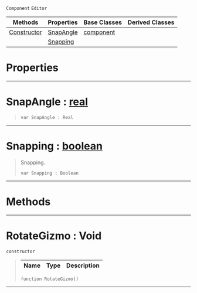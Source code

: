 `Component` `Editor`



|Methods|Properties|Base Classes|Derived Classes|
|---|---|---|---|
|[ Constructor](https://github.com/dragonCASTjosh/PlasmaDocs/blob/master/code_reference/class_reference/rotategizmo.markdown#rotategizmo-void)|[ SnapAngle](https://github.com/dragonCASTjosh/PlasmaDocs/blob/master/code_reference/class_reference/rotategizmo.markdown#snapangle-plasma-engine-do)|[component](https://github.com/dragonCASTjosh/PlasmaDocs/blob/master/code_reference/class_reference/component.markdown)| |
| |[ Snapping](https://github.com/dragonCASTjosh/PlasmaDocs/blob/master/code_reference/class_reference/rotategizmo.markdown#snapping-plasma-engine-doc)| | |


 #  Properties


---  
 #  SnapAngle : [real](https://github.com/dragonCASTjosh/PlasmaDocs/blob/master/code_reference/lightning_base_types/real.markdown)

> 
> ``` lang=cpp, name=Lightning
> var SnapAngle : Real


---  
 #  Snapping : [boolean](https://github.com/dragonCASTjosh/PlasmaDocs/blob/master/code_reference/lightning_base_types/boolean.markdown)

> Snapping.
> ``` lang=cpp, name=Lightning
> var Snapping : Boolean


---  
 #  Methods


---  
 #  RotateGizmo : Void

 `constructor`

> 
> |Name|Type|Description|
> |---|---|---|
> ``` lang=cpp, name=Lightning
> function RotateGizmo()
> ``` 


---  
 

 